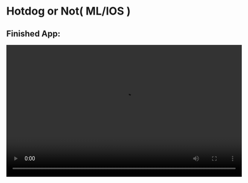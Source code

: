 # Hotdog or Not( ML/IOS )
## Finished App:
<video width="618" height="347" controls preload> 
    <source src="video.MP4" media="only screen and (min-device-width: 568px)"></source>
    <source src="video.iphone.mp4" media="only screen and (max-device-width: 568px)"></source>
</video>
